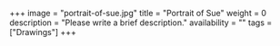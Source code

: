 +++
image = "portrait-of-sue.jpg"
title = "Portrait of Sue"
weight = 0
description = "Please write a brief description."
availability = ""
tags = ["Drawings"]
+++
